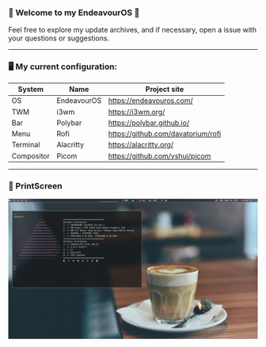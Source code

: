 ### 👾 Welcome to my EndeavourOS 👾

Feel free to explore my update archives, and if necessary, open a issue with your questions or suggestions.

---
### 🖥️ My current configuration:

| System | Name | Project site |
| --- | --- | --- |
| OS | EndeavourOS | https://endeavouros.com/ |
| TWM | i3wm | https://i3wm.org/ |
| Bar | Polybar | https://polybar.github.io/ |
| Menu | Rofi | https://github.com/davatorium/rofi |
| Terminal | Alacritty | https://alacritty.org/ |
| Compositor | Picom | https://github.com/yshui/picom |

---
### 🚀 PrintScreen

![screenshot](print.png)

